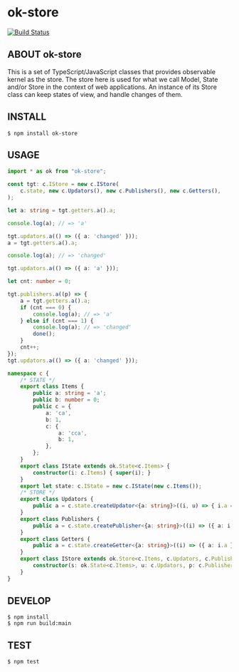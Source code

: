 # ok-store

[![Build Status](https://travis-ci.org/ykdr2017/ok-store.svg?branch=master)](https://travis-ci.org/ykdr2017/ok-store)

## ABOUT ok-store

This is a set of TypeScript/JavaScript classes that provides observable kernel as the store.
The store here is used for what we call Model, State and/or Store in the context of web applications.
An instance of its Store class can keep states of view, and handle changes of them.

## INSTALL

```Shell
$ npm install ok-store
```
## USAGE

```TypeScript
import * as ok from "ok-store";

const tgt: c.IStore = new c.IStore(
    c.state, new c.Updators(), new c.Publishers(), new c.Getters(),
);

let a: string = tgt.getters.a().a;

console.log(a); // => 'a'

tgt.updators.a(() => ({ a: 'changed' }));
a = tgt.getters.a().a;

console.log(a); // => 'changed'

tgt.updators.a(() => ({ a: 'a' }));

let cnt: number = 0;

tgt.publishers.a((p) => {
    a = tgt.getters.a().a;
    if (cnt === 0) {
        console.log(a); // => 'a'
    } else if (cnt === 1) {
        console.log(a); // => 'changed'
        done();
    }
    cnt++;
});
tgt.updators.a(() => ({ a: 'changed' }));

namespace c {
	/* STATE */
	export class Items {
		public a: string = 'a';
		public b: number = 0;
		public c = {
			a: 'ca',
			b: 1,
			c: {
				a: 'cca',
				b: 1,
			},
		};
	}
	export class IState extends ok.State<c.Items> {
		constructor(i: c.Items) { super(i); }
	}
	export let state: c.IState = new c.IState(new c.Items());
	/* STORE */
	export class Updators {
		public a = c.state.createUpdator<{a: string}>((i, u) => { i.a = u.a; });
	}
	export class Publishers {
		public a = c.state.createPublisher<{a: string}>((i) => ({ a: i.a }));
	}
	export class Getters {
		public a = c.state.createGetter<{a: string}>((i) => ({ a: i.a }));
	}
	export class IStore extends ok.Store<c.Items, c.Updators, c.Publishers, c.Getters> {
		constructor(s: ok.State<c.Items>, u: c.Updators, p: c.Publishers, g: c.Getters) { super(s, u, p, g); }
	}
}
```

## DEVELOP

```Shell
$ npm install
$ npm run build:main
```

## TEST

```Shell
$ npm test
```
